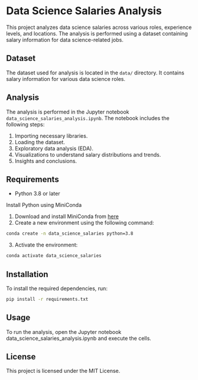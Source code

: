 # Data Science Salaries Analysis

This project analyzes data science salaries across various roles, experience levels, and locations. The analysis is performed using a dataset containing salary information for data science-related jobs.

## Dataset

The dataset used for analysis is located in the `data/` directory. It contains salary information for various data science roles.

## Analysis

The analysis is performed in the Jupyter notebook `data_science_salaries_analysis.ipynb`. The notebook includes the following steps:

1. Importing necessary libraries.
2. Loading the dataset.
3. Exploratory data analysis (EDA).
4. Visualizations to understand salary distributions and trends.
5. Insights and conclusions.

## Requirements

- Python 3.8 or later

Install Python using MiniConda
1. Download and install MiniConda from 	[here](https://docs.anaconda.com/miniconda/)
2. Create a new environment using the following command:
```sh
conda create -n data_science_salaries python=3.8
```
3. Activate the environment:
```sh
conda activate data_science_salaries
```

## Installation

To install the required dependencies, run:
```sh
pip install -r requirements.txt
```

## Usage

To run the analysis, open the Jupyter notebook data_science_salaries_analysis.ipynb and execute the cells.

## License
This project is licensed under the MIT License.
